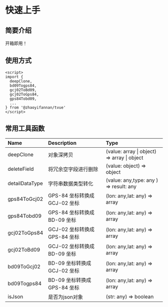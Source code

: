 # 快速上手

## 简要介绍

开箱即用！

## 使用方式

```vue
<script>
import {
  deepClone,
  bd09Togps84,
  gcj02ToBd09,
  gcj02ToGps84,
  gps84Tobd09,
  ...
} from '@zhaoyifannan/tvue'
</script>
```

## 常用工具函数

Name | Description            | Type
:--- |:-----------------------| :---
deepClone | 对象深拷贝                  | (value: array &#124; object) => array &#124; object
deleteField | 将冗余空字段进行删除             | (value: object) => object
detailDataType | 字符串数据类型转化             | (value: any,type: any ) => result: any
gps84ToGcj02 | GPS-84 坐标转换成 GCJ-02 坐标 | (lon: any,lat: any) => array
gps84Tobd09 | GPS-84 坐标转换成 BD-09 坐标  | (lon: any,lat: any) => array
gcj02ToGps84 | GCJ-02 坐标转换成 GPS-84 坐标 | (lon: any,lat: any) => array
gcj02ToBd09 | GCJ-02 坐标转换成 BD-09 坐标  | (lon: any,lat: any) => array
bd09ToGcj02 | BD-09 坐标转换成 GCJ-02 坐标  | (lon: any,lat: any) => array
bd09Togps84 | BD-09 坐标转换成 GPS-84 坐标  | (lon: any,lat: any) => array
isJson | 是否为json对象  | (str: any) => boolean
